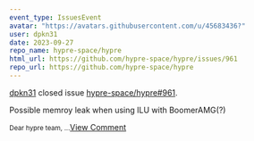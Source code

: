 ```yaml
---
event_type: IssuesEvent
avatar: "https://avatars.githubusercontent.com/u/45683436?"
user: dpkn31
date: 2023-09-27
repo_name: hypre-space/hypre
html_url: https://github.com/hypre-space/hypre/issues/961
repo_url: https://github.com/hypre-space/hypre
---
```


<a href='https://github.com/dpkn31' target='_blank'>dpkn31</a> closed issue <a href='https://github.com/hypre-space/hypre/issues/961' target='_blank'>hypre-space/hypre#961</a>.

<p>Possible memroy leak when using ILU with BoomerAMG(?)</p><small>Dear hypre team, ...</small><a href='https://github.com/hypre-space/hypre/issues/961' target='_blank'>View Comment</a>
